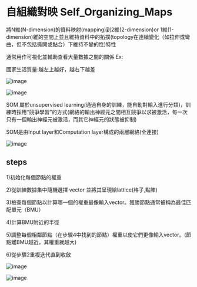 自組織對映 Self_Organizing_Maps
===================================================

<p>將N維(N-dimension)的資料映射(mapping)到2維(2-dimension)or 1維(1-dimension)維的空間上並且維持資料中的拓撲(topology在連續變化（如拉伸或彎曲，但不包括撕開或黏合）下維持不變的性)特性</p>
<p>通常用作可視化並輔助查看大量數據之間的關係 Ex:</p>
<p>國家生活質量:越左上越好，越右下越差</p>

![image](https://github.com/cbc106013/DL-Study-Notes/blob/master/Self_Organizing_Maps/som.jpg)
  
![image](https://github.com/cbc106013/DL-Study-Notes/blob/master/Self_Organizing_Maps/som1.jpg)

<p>SOM 屬於unsupervised learning(通過自身的訓練，能自動對輸入進行分類)，訓練時採用“競爭學習”的方式(網絡的輸出神經元之間相互競爭以求被激活，每一次只有一個輸出神經元被激活，而其它神經元的狀態被抑制)

<p>SOM是由Input layer和Computation layer構成的兩層網絡(全連接)</p>

![image](https://github.com/cbc106013/DL-Study-Notes/blob/master/Self_Organizing_Maps/som2.png)

steps
--------------------------------------------------
<p>1)初始化每個節點的權重</p>
<p>2)從訓練數據集中隨機選擇 vector 並將其呈現給lattice(格子,點陣)</p>
<p>3)檢查每個節點以計算哪一個的權重最像輸入vector。獲勝節點通常被稱為最佳匹配單元（BMU）</p>
<p>4)計算BMU附近的半徑</p>
<p>5)調整每個相鄰節點（在步驟4中找到的節點）權重以使它們更像輸入vector。(節點離BMU越近，其權重就越大)</p>
<p>6)從步驟2重複迭代直到收斂</p>

![image](https://github.com/cbc106013/DL-Study-Notes/blob/master/Self_Organizing_Maps/som3.jpg)

![image](https://github.com/cbc106013/DL-Study-Notes/blob/master/Self_Organizing_Maps/som4.jpg)

